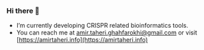 ### Hi there 👋

- I’m currently developing CRISPR related bioinformatics tools.
- You can reach me at amir.taheri.ghahfarokhi@gmail.com or visit [https://amirtaheri.info](https://amirtaheri.info)
